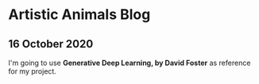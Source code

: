 # Artistic Animals Blog #

## 16 October 2020 ## 
I'm going to use **Generative Deep Learning, by David Foster** as reference for my project. 
